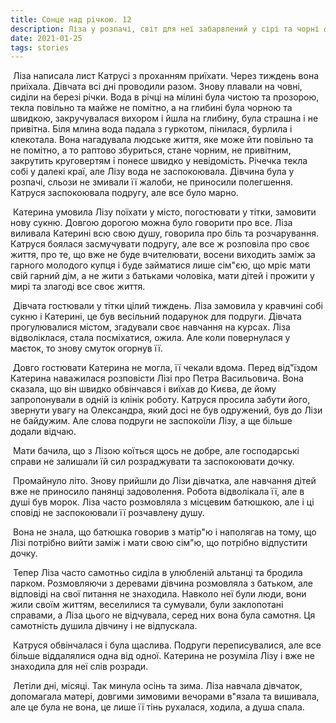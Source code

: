 ```yaml
---
title: Сонце над річкою. 12
description: Ліза у розпачі, світ для неї забарвлений у сірі та чорні фарби
date: 2021-01-25
tags: stories
---
```


​          Ліза написала лист Катрусі з проханням приїхати. Через тиждень вона приїхала. Дівчата всі дні проводили разом. Знову плавали на човні, сиділи на березі річки. Вода в річці на мілині була чистою та прозорою, текла повільно та майже не помітно, а на глибині була чорною та швидкою, закручувалася вихором і йшла на глибину, була страшна і не привітна. Біля млина вода падала з гуркотом, пінилася, бурлила і клекотала. Вона нагадувала людське життя, яке може йти повільно та не помітно, а то раптово збуриться, стане чорним, не привітним, закрутить круговертям і понесе швидко у невідомість. Річечка текла собі у далекі краї, але Лізу вода не заспокоювала. Дівчина була у розпачі, сльози не змивали її жалоби, не приносили полегшення. Катруся заспокоювала подругу, але все було марно. 

​         Катерина умовила Лізу поїхати у місто, погостювати у тітки, замовити нову сукню. Довгою дорогою можна було говорити про все. Ліза виливала Катерині всю свою душу, говорила про біль та розчарування. Катруся боялася засмучувати подругу, але все ж розповіла про своє життя, про те, що вже не буде вчителювати, восени виходить заміж за гарного молодого купця і буде займатися лише сім"єю, що мріє мати свій гарний дім, а не жити з батьками чоловіка, мати дітей і прожити у мирі та злагоді все своє життя. 

​        Дівчата гостювали у тітки цілий тиждень. Ліза замовила у кравчині собі сукню і Катерині, це був весільний подарунок для подруги. Дівчата прогулювалися містом, згадували своє навчання на курсах. Ліза відволіклася, стала посміхатися, ожила. Але коли повернулася у маєток, то знову смуток огорнув її.

​       Довго гостювати Катерина не могла, її чекали вдома. Перед від"їздом Катерина наважилася розповісти Лізі про Петра Васильовича. Вона сказала, що він швидко обвінчався і виїхав до Києва, де йому запропонували в одній із клінік роботу. Катруся просила забути його, звернути увагу на Олександра, який досі не був одружений, був до Лізи не байдужим. Але слова подруги не заспокоїли Лізу, а ще більше додали відчаю. 

​      Мати бачила, що з Лізою коїться щось не добре, але господарські справи не залишали їй сил розраджувати та заспокоювати дочку.

​      Промайнуло літо. Знову прийшли до Лізи дівчатка, але навчання дітей вже не приносило панянці задоволення. Робота відволікала її, але в душі був морок. Ліза часто розмовляла з місцевим батюшкою, але і ці сповіді не заспокоювали її розчавлену душу. 

​     Вона не знала, що батюшка говорив з матір"ю і наполягав на тому, що Лізі потрібно вийти заміж і мати свою сім"ю, що потрібно відпустити дочку.

​     Тепер Ліза часто самотньо сиділа в улюбленій альтанці та бродила парком. Розмовляючи з деревами дівчина розмовляла з батьком, але відповіді на свої питання не знаходила. Навколо неї були люди, вони жили своїм життям, веселилися та сумували, були заклопотані справами, а Ліза цього не відчувала, серед них вона була самотня. Ця самотність душила дівчину і не відпускала.

​     Катруся обвінчалася і була щаслива. Подруги переписувалися, але все більше віддалялися одна від одної. Катерина не розуміла Лізу і вже не знаходила для неї слів розради.

​     Летіли дні, місяці. Так минула осінь та зима. Ліза навчала дівчаток, допомагала матері, довгими зимовими вечорами в"язала та вишивала, але це була не вона, це лише її тінь рухалася, ходила, а душа спала.